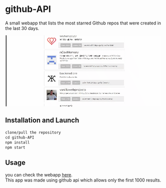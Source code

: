 # github-API
A small webapp that lists the most starred Github repos that were created in the last 30 days. 

<p align="center">
    <a href="https://featured-repositories.herokuapp.com/" target="_blank">
        <img src="API.gif" alt="WEBAPP"/>
    </a>
</p>


## Installation and Launch
	clone/pull the repository
	cd github-API
	npm install
    npm start

## Usage 
you can check the webapp <a href="https://featured-repositories.herokuapp.com/" target="_blank">here</a>.<br />
This app was made using github api which allows only the first 1000 results.





